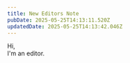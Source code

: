 ```yaml
---
title: New Editors Note
pubDate: 2025-05-25T14:13:11.520Z
updatedDate: 2025-05-25T14:13:42.046Z
---
```


Hi, \
I'm an editor.
